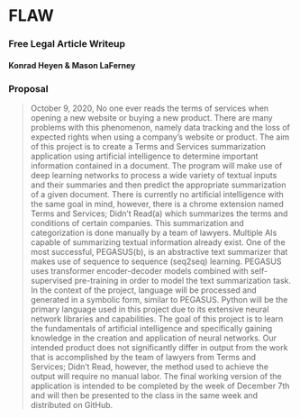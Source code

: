 # FLAW
### Free Legal Article Writeup
#### Konrad Heyen & Mason LaFerney


### Proposal
 > October 9, 2020, No one ever reads the terms of services when opening a new website or buying a new product. There are many problems with this phenomenon, namely data tracking and the loss of expected rights when using a company’s website or product. The aim of this project is to create a Terms and Services summarization application using artificial intelligence to determine important information contained in a document. The program will make use of deep learning networks to process a wide variety of textual inputs and their summaries and then predict the appropriate summarization of a given document. 
	There is currently no artificial intelligence with the same goal in mind, however, there is a chrome extension named Terms and Services; Didn’t Read(a)  which summarizes the terms and conditions of certain companies. This summarization and categorization is done manually by a team of lawyers. Multiple AIs capable of summarizing textual information already exist. One of the most successful, PEGASUS(b), is an abstractive text summarizer that makes use of sequence to sequence (seq2seq) learning. PEGASUS uses transformer encoder-decoder models combined with self-supervised pre-training in order to model the text summarization task.
	In the context of the project, language will be processed and generated in a symbolic form, similar to PEGASUS. Python will be the primary language used in this project due to its extensive neural network libraries and capabilities. The goal of this project is to learn the fundamentals of artificial intelligence and specifically gaining knowledge in the creation and application of neural networks. Our intended product does not significantly differ in output from the work that is accomplished by the team of lawyers from Terms and Services; Didn’t Read, however, the method used to achieve the output will require no manual labor. The final working version of the application is intended to be completed by the week of December 7th and will then be presented to the class in the same week and distributed on GitHub.
